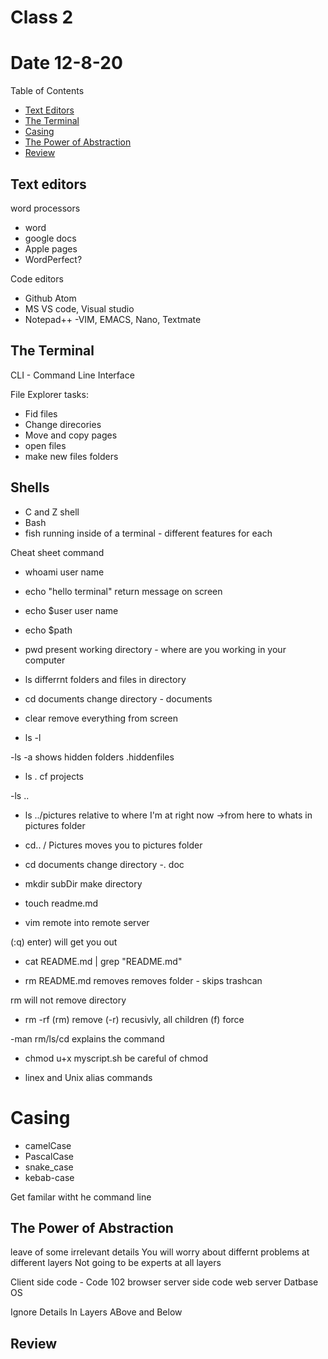 # Class 2 
# Date 12-8-20

Table of Contents

- [Text Editors](#text-editors)
- [The Terminal](#the-terminal)
- [Casing](#casing)
- [The Power of Abstraction](#the-power-of-abstraction)
- [Review](#review)

## Text editors

word processors
 - word
 - google docs
 - Apple pages
 - WordPerfect?
 
Code editors
- Github Atom
- MS VS code, Visual studio
- Notepad++
-VIM, EMACS, Nano, Textmate

## The Terminal

CLI - Command Line Interface


File Explorer tasks:
- Fid files
- Change direcories
- Move and copy pages
- open files
- make new files folders

## Shells
- C and Z shell
- Bash
- fish
running inside of a terminal - different features for each

Cheat sheet command
- whoami
user name

- echo "hello terminal"
return message on screen
- echo $user
user name

- echo $path

- pwd
present working directory - where are you working in your computer

- ls
differrnt folders and files in directory

- cd documents
change directory - documents

- clear
remove everything from screen

- ls -l

-ls -a
shows hidden folders .hiddenfiles

- ls .
cf projects

-ls ..

- ls ../pictures
relative to where I'm at right now ->from here to whats in pictures folder

- cd.. / Pictures
moves you to pictures folder

- cd documents
change directory -. doc

- mkdir subDir
make directory

- touch readme.md

- vim
remote into remote server

(:q) enter) will get you out

- cat README.md | grep "README.md"

- rm README.md
removes removes folder - skips trashcan

rm will not remove directory
- rm -rf
(rm) remove (-r) recusivly, all children (f) force

-man rm/ls/cd
explains the command

- chmod u+x myscript.sh
be careful of chmod 

- linex and Unix alias commands

# Casing
- camelCase
- PascalCase
- snake_case
- kebab-case

Get familar witht he command line

## The Power of Abstraction
 leave of some irrelevant details
 You will worry about differnt problems at different layers
 Not going to be experts at all layers

Client side code - Code 102
browser
server side code
web server
Datbase
OS

Ignore
Details
In
Layers
ABove
and
Below


## Review








